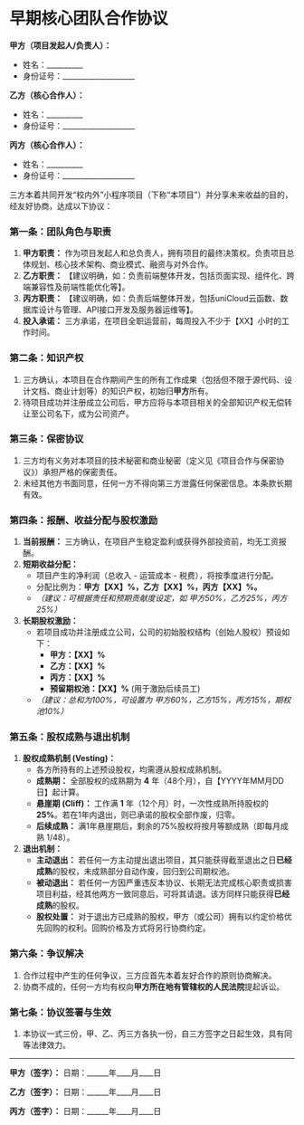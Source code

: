 # 早期核心团队合作协议

**甲方（项目发起人/负责人）：**
- 姓名：__________
- 身份证号：____________________

**乙方（核心合作人）：**
- 姓名：__________
- 身份证号：____________________

**丙方（核心合作人）：**
- 姓名：__________
- 身份证号：____________________

三方本着共同开发“校内外”小程序项目（下称“本项目”）并分享未来收益的目的，经友好协商，达成以下协议：

### 第一条：团队角色与职责

1.  **甲方职责：** 作为项目发起人和总负责人，拥有项目的最终决策权。负责项目总体规划、核心技术架构、商业模式、融资与对外合作。
2.  **乙方职责：** 【建议明确，如：负责前端整体开发，包括页面实现、组件化、跨端兼容性及前端性能优化等】。
3.  **丙方职责：** 【建议明确，如：负责后端整体开发，包括uniCloud云函数、数据库设计与管理、API接口开发及服务器运维等】。
4.  **投入承诺：** 三方承诺，在项目全职运营前，每周投入不少于【XX】小时的工作时间。

### 第二条：知识产权

1.  三方确认，本项目在合作期间产生的所有工作成果（包括但不限于源代码、设计文档、商业计划等）的知识产权，初始归**甲方**所有。
2.  待项目成功并注册成立公司后，甲方应将与本项目相关的全部知识产权无偿转让至公司名下，成为公司资产。

### 第三条：保密协议

1.  三方均有义务对本项目的技术秘密和商业秘密（定义见《项目合作与保密协议》）承担严格的保密责任。
2.  未经其他方书面同意，任何一方不得向第三方泄露任何保密信息。本条款长期有效。

### 第四条：报酬、收益分配与股权激励

1.  **当前报酬：** 三方确认，在项目产生稳定盈利或获得外部投资前，均无工资报酬。
2.  **短期收益分配：**
    - 项目产生的净利润（总收入 - 运营成本 - 税费），将按季度进行分配。
    - 分配比例为：**甲方【XX】%，乙方【XX】%，丙方【XX】%。**
    - *（建议：可根据责任和预期贡献度设定，如 甲方50%，乙方25%，丙方25%）*
3.  **长期股权激励：**
    - 若项目成功并注册成立公司，公司的初始股权结构（创始人股权）预设如下：
        - **甲方：【XX】%**
        - **乙方：【XX】%**
        - **丙方：【XX】%**
        - **预留期权池：【XX】%** (用于激励后续员工)
    - *（建议：总和为100%，可设置为 甲方60%，乙方15%，丙方15%，期权池10%）*

### 第五条：股权成熟与退出机制

1.  **股权成熟机制 (Vesting)：**
    - 各方所持有的上述预设股权，均需遵从股权成熟机制。
    - **成熟期：** 全部股权的成熟期为 **4** 年（48个月），自【YYYY年MM月DD日】起计算。
    - **悬崖期 (Cliff)：** 工作满 **1** 年（12个月）时，一次性成熟所持股权的 **25%**。若在1年内退出，则已承诺的股权全部作废，归零。
    - **后续成熟：** 满1年悬崖期后，剩余的75%股权将按月等额成熟（即每月成熟 1/48）。
2.  **退出机制：**
    - **主动退出：** 若任何一方主动提出退出项目，其只能获得截至退出之日**已经成熟**的股权，未成熟部分自动作废，回归到公司期权池。
    - **被动退出：** 若任何一方因严重违反本协议、长期无法完成核心职责或损害项目利益，经其他两方一致同意后，可将其请退。该方同样只能获得**已经成熟**的股权。
    - **股权处置：** 对于退出方已成熟的股权，甲方（或公司）拥有以约定价格优先回购的权利。回购价格及方式将另行协商约定。

### 第六条：争议解决

1.  合作过程中产生的任何争议，三方应首先本着友好合作的原则协商解决。
2.  协商不成的，任何一方均有权向**甲方所在地有管辖权的人民法院**提起诉讼。

### 第七条：协议签署与生效

1.  本协议一式三份，甲、乙、丙三方各执一份，自三方签字之日起生效，具有同等法律效力。

---

**甲方（签字）：**
日期：______年____月____日

**乙方（签字）：**
日期：______年____月____日

**丙方（签字）：**
日期：______年____月____日 